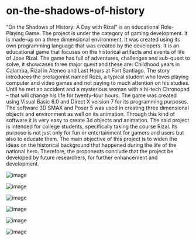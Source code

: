 # on-the-shadows-of-history

“On the Shadows of History: A Day with Rizal” is an educational Role-Playing Game. The project is under the category of gaming development. It is made-up on a three dimensional environment. It was created using its own programming language that was created by the developers. It is an educational game 	that focuses on the historical artifacts and events of life of Jose Rizal.
	The game has full of adventures, challenges and sub-quest to solve, it showcases three major quest and these are: Childhood years in Calamba, Rizal in Ateneo and Last Hours at Fort Santiago. The story introduces the protagonist named Rozs, a typical student who loves playing computer and video games and not paying to much attention on his studies. Until he met an accident and a mysterious woman with a hi-tech Chronopad – that will change his life for twenty-four hours.
	The game was created using Visual Basic 6.0 and Direct X version 7 for its programming purposes. The software 3D SMAX and Poser 5 was used in creating three dimensional objects and environment as well on its animation. Through this kind of software it is very easy to create 3d objects and animation.
	The said project is intended for college students, specifically taking the course Rizal. Its purpose is not just only for fun or entertainment for gamers and users but also to educate them. The main objective of this project is to widen the ideas on the historical background that happened during the life of the national hero.
	Therefore, the proponents conclude that the project be developed by future researchers, for further enhancement and development.	

![image](https://user-images.githubusercontent.com/65001113/128203389-22b1b1f8-a178-4681-a7ea-83f09eeb496a.png)

![image](https://user-images.githubusercontent.com/65001113/128203458-ca382d0e-5735-4fb2-8508-4e6e21b5c7cb.png)

![image](https://user-images.githubusercontent.com/65001113/128203488-1936eebc-1e4f-4048-80bc-33e19020e623.png)

![image](https://user-images.githubusercontent.com/65001113/128203755-8bda276d-51a0-491b-89b9-1680facf2886.png)

![image](https://user-images.githubusercontent.com/65001113/128203790-63cbdb6c-6438-439f-b35f-7b6553074f27.png)

![image](https://user-images.githubusercontent.com/65001113/128203825-f6a38498-979c-496d-9758-96e0ec24e3e1.png)
